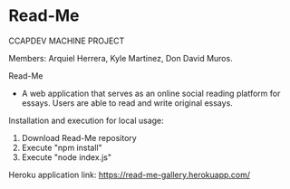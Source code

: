 # Read-Me
CCAPDEV MACHINE PROJECT

Members: Arquiel Herrera, Kyle Martinez, Don David Muros.

Read-Me
- A web application that serves as an online social reading platform for essays. Users are able to read and write original essays.

Installation and execution for local usage:

1. Download Read-Me repository
2. Execute "npm install"
3. Execute "node index.js"

Heroku application link: https://read-me-gallery.herokuapp.com/
